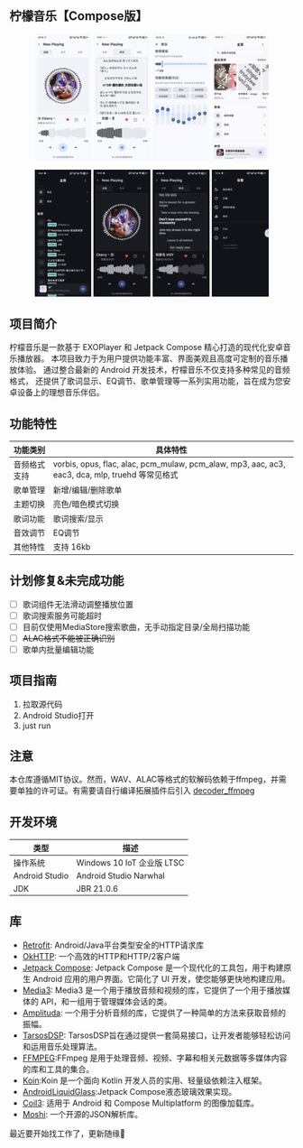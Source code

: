 ## 柠檬音乐【Compose版】

<p align="center">

<img src="/img/Screenshot_20250728_201015.png" width="20%"/>
<img src="/img/Screenshot_20250730_174948.png" width="20%"/>
<img src="/img/Screenshot_20250621_231303.png" width="20%"/>
<img src="/img/Screenshot_20250820_145443.png" width="20%"/>
</p>

<p align="center">
<img src="/img/Screenshot_20250820_145709.png" width="20%"/>
<img src="/img/Screenshot_20250731_144309.png" width="20%"/>
<img src="/img/Screenshot_20250731_144457.png" width="20%"/>
<img src="/img/Screenshot_20250820_145606.png" width="20%">
</p>

## 项目简介

柠檬音乐是一款基于 EXOPlayer 和 Jetpack Compose 精心打造的现代化安卓音乐播放器。
本项目致力于为用户提供功能丰富、界面美观且高度可定制的音乐播放体验。
通过整合最新的 Android 开发技术，柠檬音乐不仅支持多种常见的音频格式，
还提供了歌词显示、EQ调节、歌单管理等一系列实用功能，旨在成为您安卓设备上的理想音乐伴侣。

## 功能特性

| 功能类别     | 具体特性                                                                  |
|--------------|---------------------------------------------------------------------------|
| 音频格式支持 | vorbis, opus, flac, alac, pcm_mulaw, pcm_alaw, mp3, aac, ac3, eac3, dca, mlp, truehd 等常见格式 |
| 歌单管理     | 新增/编辑/删除歌单                                                        |
| 主题切换     | 亮色/暗色模式切换                                                         |
| 歌词功能     | 歌词搜索/显示                                                             |
| 音效调节     | EQ调节                                                                    |
| 其他特性     | 支持 16kb                |

## 计划修复&未完成功能

- [ ] 歌词组件无法滑动调整播放位置
- [ ] 歌词搜索服务可能超时
- [ ] 目前仅使用MediaStore搜索歌曲，无手动指定目录/全局扫描功能
- [ ] ~~ALAC格式不能被正确识别~~
- [ ] 歌单内批量编辑功能

## 项目指南

1. 拉取源代码
2. Android Studio打开
3. just run

## 注意

本仓库遵循MIT协议。然而，WAV、ALAC等格式的软解码依赖于ffmpeg，并需要单独的许可证。有需要请自行编译拓展插件后引入
[decoder_ffmpeg](https://github.com/androidx/media/tree/release/libraries/decoder_ffmpeg)


## 开发环境


| 类型     | 描述 |
| ----------- | ----------- |
| 操作系统      | Windows 10 IoT 企业版 LTSC       |
| Android Studio   | Android Studio Narwhal | 2025.1.1 |
| JDK | JBR 21.0.6 | 

## 库

- [Retrofit](https://github.com/square/retrofit): Android/Java平台类型安全的HTTP请求库
- [OkHTTP](https://github.com/square/okhttp): 一个高效的HTTP和HTTP/2客户端
- [Jetpack Compose](https://developer.android.com/compose): Jetpack Compose 是一个现代化的工具包，用于构建原生
  Android 应用的用户界面。它简化了 UI 开发，使您能够更快地构建应用。
- [Media3](https://github.com/androidx/media): Media3 是一个用于播放音频和视频的库，它提供了一个用于播放媒体的
  API，和一组用于管理媒体会话的类。
- [Amplituda](https://github.com/lincollincol/Amplituda): 一个用于分析音频的库，它提供了一种简单的方法来获取音频的振幅。
- [TarsosDSP](https://github.com/paramsen/noise): TarsosDSP旨在通过提供一套简易接口，让开发者能够轻松访问和运用音乐处理算法。
- [FFMPEG](https://github.com/FFmpeg/FFmpeg):FFmpeg 是用于处理音频、视频、字幕和相关元数据等多媒体内容的库和工具的集合。
- [Koin](https://github.com/InsertKoinIO/koin):Koin 是一个面向 Kotlin 开发人员的实用、轻量级依赖注入框架。
- [AndroidLiquidGlass](https://github.com/Kyant0/AndroidLiquidGlass):Jetpack Compose液态玻璃效果实现。
- [Coil3](https://github.com/coil-kt/coil): 适用于 Android 和 Compose Multiplatform 的图像加载库。
- [Moshi](https://github.com/square/moshi): 一个开源的JSON解析库。

最近要开始找工作了，更新随缘🌈
